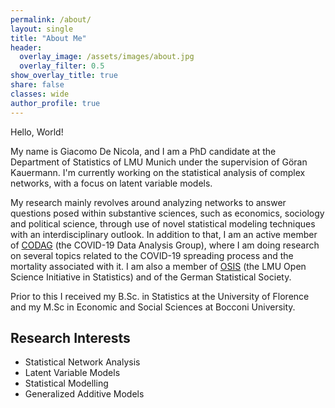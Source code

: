 ```yaml
---
permalink: /about/
layout: single
title: "About Me"
header:
  overlay_image: /assets/images/about.jpg
  overlay_filter: 0.5
show_overlay_title: true
share: false
classes: wide
author_profile: true  
---
```


Hello, World! 

My name is Giacomo De Nicola, and I am a PhD candidate at the Department of Statistics of LMU Munich under the supervision of Göran Kauermann. I'm currently working on the statistical analysis of complex networks, with a focus on latent variable models. <br>

My research mainly revolves around analyzing networks to answer questions posed within substantive sciences, such as economics, sociology and political science, through use of novel statistical modeling techniques with an interdisciplinary outlook. In addition to that, I am an active member of [CODAG](https://www.covid19.statistik.uni-muenchen.de/index.html) (the COVID-19 Data Analysis Group), where I am doing research on several topics related to the COVID-19 spreading process and the mortality associated with it. I am also a member of [OSIS](https://www.osc.uni-muenchen.de/members/osis/index.html) (the LMU Open Science Initiative in Statistics) and of the German Statistical Society. <br>

Prior to this I received my B.Sc. in Statistics at the University of Florence and my M.Sc in Economic and Social Sciences at Bocconi University.


Research Interests
---------------

+ Statistical Network Analysis 
+ Latent Variable Models
+ Statistical Modelling
+ Generalized Additive Models  
